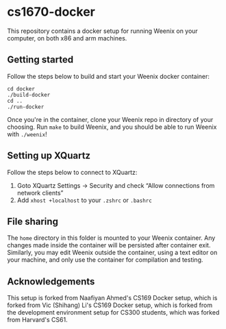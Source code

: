 # cs1670-docker

This repository contains a docker setup for running Weenix on your computer,
on both x86 and arm machines.

## Getting started

Follow the steps below to build and start your Weenix docker container:

```
cd docker
./build-docker
cd ..
./run-docker
```

Once you're in the container, clone your Weenix repo in directory of your
choosing. Run `make` to build Weenix, and you should be able to run Weenix
with `./weenix`!

## Setting up XQuartz

Follow the steps below to connect to XQuartz:


1. Goto XQuartz Settings -> Security and check “Allow connections from network clients”
2. Add ```xhost +localhost``` to your ```.zshrc``` or ```.bashrc```


## File sharing

The `home` directory in this folder is mounted to your Weenix container. Any
changes made inside the container will be persisted after container exit.
Similarly, you may edit Weenix outside the container, using a text editor on
your machine, and only use the container for compilation and testing.

## Acknowledgements

This setup is forked from Naafiyan Ahmed's CS169 Docker setup, which is forked from Vic (Shihang) Li's CS169 Docker setup, which is forked from the development environment setup for CS300 students,
which was forked from Harvard's CS61.
